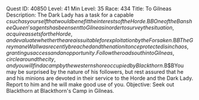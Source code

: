 Quest ID: 40850
Level: 41
Min Level: 35
Race: 434
Title: To Gilneas
Description: The Dark Lady has a task for a capable $c such as yourself that would benefit the interests of the Horde.$B$BOne of the Banshee Queen's agents has been sent to Gilneas in order to survey the situation, acquire assets for the Horde, and evaluate whether the area is suitable for exploitation by the Forsaken.$B$BThe Greymane Wall was recently breached and the nation it once protected is in chaos, granting us access and an opportunity. Follow the road south into Gilneas, circle around the city, and you will find a camp by the western shore occupied by Blackthorn.$B$BYou may be surprised by the nature of his followers, but rest assured that he and his minions are devoted in their service to the Horde and the Dark Lady. Report to him and he will make good use of you.
Objective: Seek out Blackthorn at Blackthorn's Camp in Gilneas.
